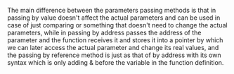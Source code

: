 The main difference between the parameters passing methods is that in passing by value doesn't affect the actual parameters and can be used in case of just comparing or something that doesn't need to change the actual parameters, while in passing by address passes the address of the parameter and the function receives it and stores it into a pointer by which we can later access the actual parameter and change its real values, and the passing by reference method is just as that of by address with its own syntax which is only adding & before the variable in the function definition.